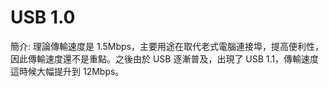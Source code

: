 # USB 1.0

簡介: 理論傳輸速度是 1.5Mbps，主要用途在取代老式電腦連接埠，提高便利性，因此傳輸速度還不是重點。之後由於 USB 逐漸普及，出現了 USB 1.1，傳輸速度這時候大幅提升到 12Mbps。